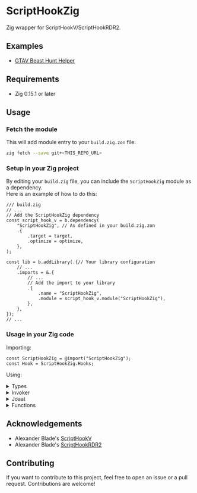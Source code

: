 # ScriptHookZig

Zig wrapper for ScriptHookV/ScriptHookRDR2.

## Examples

- [GTAV Beast Hunt Helper](https://github.com/playday3008/GTAV-Beast-Hunt-Helper)

## Requirements

- Zig 0.15.1 or later

## Usage

### Fetch the module

This will add module entry to your `build.zig.zon` file:

```sh
zig fetch --save git+<THIS_REPO_URL>
```

### Setup in your Zig project

By editing your `build.zig` file, you can include the `ScriptHookZig` module as a dependency.\
Here is an example of how to do this:

```zig
/// build.zig
// ...
// Add the ScriptHookZig dependency
const script_hook_v = b.dependency(
    "ScriptHookZig", // As defined in your build.zig.zon
    .{
        .target = target,
        .optimize = optimize,
    },
);

const lib = b.addLibrary(.{// Your library configuration
    // ...
    .imports = &.{
        // ...
        // Add the import to your library
        .{
            .name = "ScriptHookZig",
            .module = script_hook_v.module("ScriptHookZig"),
        },
    },
}); 
// ...
```

### Usage in your Zig code

Importing:

```zig
const ScriptHookZig = @import("ScriptHookZig");
const Hook = ScriptHookZig.Hooks;
```

Using:

<details><summary>Types</summary>
<p>

```zig
_ = ScriptHookZig.Types.Void;
_ = ScriptHookZig.Types.Any;
_ = ScriptHookZig.Types.uint;
_ = ScriptHookZig.Types.Hash;
_ = ScriptHookZig.Types.Blip;
_ = ScriptHookZig.Types.Cam;
_ = ScriptHookZig.Types.Camera;
_ = ScriptHookZig.Types.CarGenerator;
_ = ScriptHookZig.Types.ColourIndex;
_ = ScriptHookZig.Types.CoverPoint;
_ = ScriptHookZig.Types.Entity;
_ = ScriptHookZig.Types.FireId;
_ = ScriptHookZig.Types.Group;
_ = ScriptHookZig.Types.Interior;
_ = ScriptHookZig.Types.ItemSet;
_ = ScriptHookZig.Types.Object;
_ = ScriptHookZig.Types.Ped;
_ = ScriptHookZig.Types.Pickup;
_ = ScriptHookZig.Types.Player;
_ = ScriptHookZig.Types.ScrHandle;
_ = ScriptHookZig.Types.Sphere;
_ = ScriptHookZig.Types.TaskSequence;
_ = ScriptHookZig.Types.Texture;
_ = ScriptHookZig.Types.TextureDict;
_ = ScriptHookZig.Types.Train;
_ = ScriptHookZig.Types.Vehicle;
_ = ScriptHookZig.Types.Weapon;
_ = ScriptHookZig.Types.Vector2;
_ = ScriptHookZig.Types.Vector3;
_ = ScriptHookZig.Types.Vector4;
```

</p>
</details>

<details><summary>Invoker</summary>
<p>

```zig
_ = ScriptHookZig.Invoker.push;
_ = ScriptHookZig.Invoker.invoke;
```

</p>
</details>

<details><summary>Joaat</summary>
<p>

```zig
_ = comptime ScriptHookZig.Joaat.atFinalizeHash;
_ = comptime ScriptHookZig.Joaat.atLiteralStringHashWithSalt;
_ = comptime ScriptHookZig.Joaat.atStringHashWithSalt;
_ = comptime ScriptHookZig.Joaat.atLiteralStringHash;
_ = comptime ScriptHookZig.Joaat.atStringHash;
```

</p>
</details>

<details><summary>Functions</summary>
<p>

```zig
_ = Hook.createTexture;             // GTA V only
_ = Hook.drawTexture;               // GTA V only
_ = Hook.PresentCallback;           // GTA V only
_ = Hook.presentCallbackRegister;   // GTA V only
_ = Hook.presentCallbackUnregister; // GTA V only
_ = Hook.KeyboardHandler;
_ = Hook.keyboardHandlerRegister;
_ = Hook.keyboardHandlerUnregister;
_ = Hook.scriptWait;
_ = Hook.scriptRegister;
_ = Hook.scriptRegisterAdditionalThread;
_ = Hook.scriptUnregister;
_ = Hook.nativeInit;
_ = Hook.nativePush64;
_ = Hook.nativeCall;
_ = Hook.wait;
_ = Hook.terminate;
_ = Hook.getGlobalPtr;
_ = Hook.worldGetAllVehicles;
_ = Hook.worldGetAllPeds;
_ = Hook.worldGetAllObjects;
_ = Hook.worldGetAllPickups;
_ = Hook.getScriptHandleBaseAddress;
_ = Hook.getGameVersion;
_ = Hook.getGameVersionGTAV;
_ = Hook.getGameVersionRDR2;
```

</p>
</details>

## Acknowledgements

- Alexander Blade's [ScriptHookV](http://www.dev-c.com/gtav/scripthookv/)
- Alexander Blade's [ScriptHookRDR2](http://www.dev-c.com/gtav/scripthookrdr2/)

## Contributing

If you want to contribute to this project, feel free to open an issue or a pull request. Contributions are welcome!
